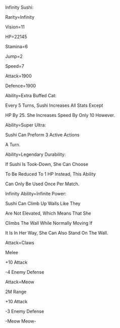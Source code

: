 Infinity Sushi:

Rarity=Infinity

Vision=11

HP=22145

Stamina=6

Jump=2

Speed=7

Attack=1900

Defence=1900

Ability=Extra Buffed Cat:

Every 5 Turns, Sushi Increases All Stats Except

HP By 25. She Increases Speed By Only 10 However.

Ability=Super Ultra:

Sushi Can Preform 3 Active Actions

A Turn.

Ability=Legendary Durability:

If Sushi Is Took-Down, She Can Choose

To Be Reduced To 1 HP Instead, This Ability

Can Only Be Used Once Per Match.

Infinity Ability=Infinite Power:

Sushi Can Climb Up Walls Like They

Are Not Elevated, Which Means That She

Climbs The Wall While Normally Moving If

It Is In Her Way, She Can Also Stand On The Wall.

Attack=Claws

Melee

+10 Attack

-4 Enemy Defense

Attack=Meow

2M Range

+10 Attack

-3 Enemy Defense

-Meow Meow-

